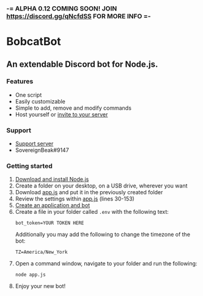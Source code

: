 ### -= ALPHA 0.12 COMING SOON! JOIN https://discord.gg/qNcfdSS FOR MORE INFO =-

# BobcatBot
## An extendable Discord bot for Node.js.

### Features
- One script
- Easily customizable
- Simple to add, remove and modify commands
- Host yourself or [invite to your server](https://discordapp.com/oauth2/authorize?client_id=681181594412646442&permissions=8&scope=bot)

### Support
- [Support server](https://discord.gg/a66StMe)
- SovereignBeak#9147

### Getting started
1. [Download and install Node.js](https://nodejs.org/)
2. Create a folder on your desktop, on a USB drive, wherever you want
3. Download [app.js](app.js) and put it in the previously created folder
4. Review the settings within [app.js](app.js) (lines 30-153)
5. [Create an application and bot](https://discordapp.com/developers)
6. Create a file in your folder called `.env` with the following text:
	```
	bot_token=YOUR TOKEN HERE
	```
	Additionally you may add the following to change the timezone of the bot:
	```
	TZ=America/New_York
	```
7. Open a command window, navigate to your folder and run the following:
	```
	node app.js
	```
8. Enjoy your new bot!
